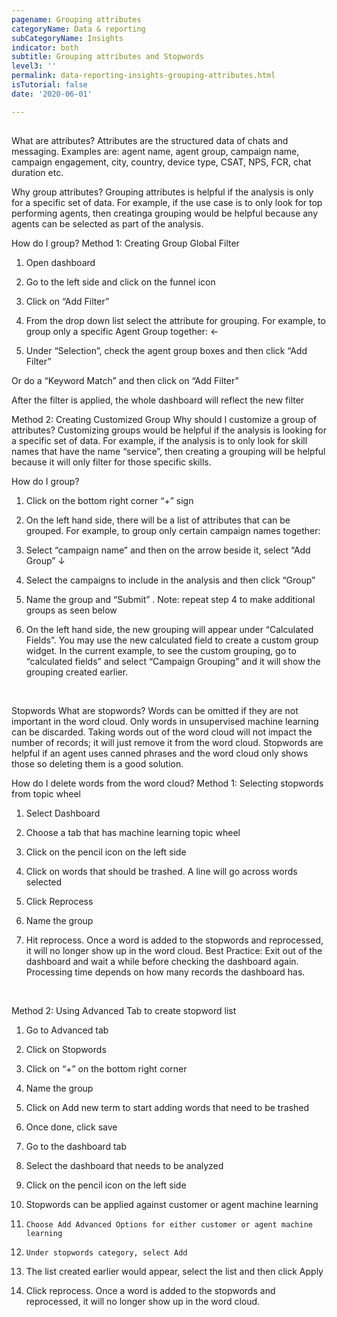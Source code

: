 ```yaml
---
pagename: Grouping attributes
categoryName: Data & reporting
subCategoryName: Insights
indicator: both
subtitle: Grouping attributes and Stopwords
level3: ''
permalink: data-reporting-insights-grouping-attributes.html
isTutorial: false
date: '2020-06-01'

---
```


## 
What are attributes?
Attributes are the structured data of chats and messaging. Examples are: agent name, agent group, campaign name, campaign engagement, city, country, device type, CSAT, NPS, FCR, chat duration etc. 
 
Why group attributes?
Grouping attributes is helpful if the analysis is only for a specific set of data. For example, if the use case is to only look for top performing agents, then creatinga grouping would be helpful because any agents can be selected as part of the analysis. 

How do I group?
Method 1: Creating Group Global Filter
1.	Open dashboard
2.	Go to the left side and click on the funnel icon 
 
3.	Click on “Add Filter” 
 

4.	From the drop down list select the attribute for grouping. For example, to group only a specific Agent Group together:
 ←

5.	Under “Selection”, check the agent group boxes and then click “Add Filter”
 
Or do a “Keyword Match” and then click on “Add Filter”
 
After the filter is applied, the whole dashboard will reflect the new filter

Method 2: Creating Customized Group
Why should I customize a group of attributes?
Customizing groups would be helpful if the analysis is looking for a specific set of data. For example, if the analysis is to only look for skill names that have the name “service”, then creating a grouping will be helpful because it will only filter for those specific skills.  

How do I group? 
1.	Click on the bottom right corner “+” sign
 

2.	On the left hand side, there will be a list of attributes that can be grouped. For example, to group only certain campaign names together:
  

3.	Select “campaign name” and then on the arrow beside it, select “Add Group”
         ↓
4.	Select the campaigns to include in the analysis and then click “Group”
 
5.	Name the group and “Submit” . Note: repeat step 4 to make additional groups as seen below  
 
6.	On the left hand side, the new grouping will appear under “Calculated Fields”. You may use the new calculated field to create a custom group widget. In the current example, to see the custom grouping, go to “calculated fields” and select “Campaign Grouping” and it will show the grouping created earlier. 


 


Stopwords
What are stopwords?
Words can be omitted if they are not important in the word cloud. Only words in unsupervised machine learning can be discarded. Taking words out of the word cloud will not impact the number of records; it will just remove it from the word cloud. Stopwords are helpful if an agent uses canned phrases and the word cloud only shows those so deleting them is a good solution. 

How do I delete words from the word cloud?
Method 1: Selecting stopwords from topic wheel
1)	Select Dashboard 
2)	Choose a tab that has machine learning topic wheel
 
3)	Click on the pencil icon on the left side 
 

4)	Click on words that should be trashed. A line will go across words selected



5)	Click Reprocess

6)	Name the group
7)	Hit reprocess. Once a word is added to the stopwords and reprocessed, it will no longer show up in the word cloud. 
Best Practice: Exit out of the dashboard and wait a while before checking the dashboard again. Processing time depends on how many records the dashboard has. 
 

 

Method 2: Using Advanced Tab to create stopword list
1)	Go to Advanced tab
2)	Click on Stopwords
 
3)	Click on “+” on the bottom right corner

4)	Name the group

5)	Click on Add new term to start adding words that need to be trashed
6)	Once done, click save
7) 	Go to the dashboard tab
8) 	Select the dashboard that needs to be analyzed
9) 	Click on the pencil icon on the left side
10)	 Stopwords can be applied against customer or agent machine learning 



11) 	Choose Add Advanced Options for either customer or agent machine learning
12) 	Under stopwords category, select Add


13)	The list created earlier would appear, select the list and then click Apply
 

14)	Click reprocess. Once a word is added to the stopwords and reprocessed, it will no longer show up in the word cloud.

